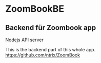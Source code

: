 # ZoomBookBE
## Backend für Zoombook app

Nodejs API server

This is the backend part of this whole app.
https://github.com/ntrix/ZoomBook
